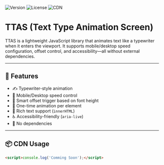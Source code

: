 ![Version](https://img.shields.io/badge/version-1.0.0-blue)
![License](https://img.shields.io/badge/license-MIT-green)
![CDN](https://img.shields.io/badge/CDN-jsDelivr-orange)


# TTAS (Text Type Animation Screen)

TTAS is a lightweight JavaScript library that animates text like a typewriter when it enters the viewport. It supports mobile/desktop speed configuration, offset control, and accessibility—all without external dependencies.

---

## 🚀 Features

- ✍️ Typewriter-style animation
- 📱 Mobile/Desktop speed control
- 🎯 Smart offset trigger based on font height
- 🔁 One-time animation per element
- 🧠 Rich text support (`innerHTML`)
- ♿ Accessibility-friendly (`aria-live`)
- 🧩 No dependencies

---

## 📦 CDN Usage

```html
<script>console.log('Comming Soon');</script>
